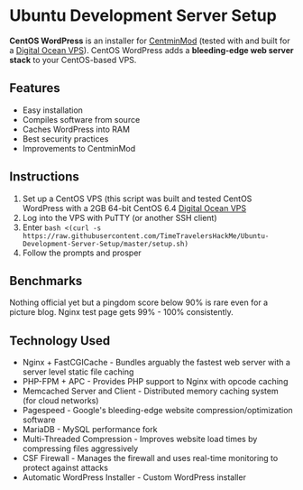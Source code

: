 # Ubuntu Development Server Setup

**CentOS WordPress** is an installer for [CentminMod](http://centminmod.com/) (tested with and built for a [Digital Ocean VPS](https://www.digitalocean.com/?refcode=751743d45e36)). CentOS WordPress adds a **bleeding-edge web server stack** to your CentOS-based VPS.

## Features
+ Easy installation
+ Compiles software from source
+ Caches WordPress into RAM
+ Best security practices
+ Improvements to CentminMod

## Instructions
1. Set up a CentOS VPS (this script was built and tested CentOS WordPress with a 2GB 64-bit CentOS 6.4 [Digital Ocean VPS](https://www.digitalocean.com/?refcode=751743d45e36)
2. Log into the VPS with PuTTY (or another SSH client)
3. Enter `bash <(curl -s https://raw.githubusercontent.com/TimeTravelersHackMe/Ubuntu-Development-Server-Setup/master/setup.sh)`
4. Follow the prompts and prosper

## Benchmarks
Nothing official yet but a pingdom score below 90% is rare even for a picture blog. Nginx test page gets 99% - 100% consistently.

## Technology Used
+ Nginx + FastCGICache - Bundles arguably the fastest web server with a server level static file caching
+ PHP-FPM + APC - Provides PHP support to Nginx with opcode caching
+ Memcached Server and Client - Distributed memory caching system (for cloud networks)
+ Pagespeed - Google's bleeding-edge website compression/optimization software
+ MariaDB - MySQL performance fork
+ Multi-Threaded Compression - Improves website load times by compressing files aggressively
+ CSF Firewall - Manages the firewall and uses real-time monitoring to protect against attacks
+ Automatic WordPress Installer - Custom WordPress installer
